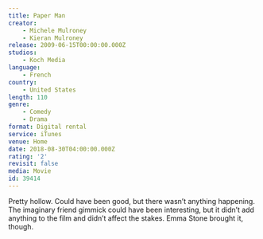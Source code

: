 ```yaml
---
title: Paper Man
creator:
    - Michele Mulroney
    - Kieran Mulroney
release: 2009-06-15T00:00:00.000Z
studios:
    - Koch Media
language:
    - French
country:
    - United States
length: 110
genre:
    - Comedy
    - Drama
format: Digital rental
service: iTunes
venue: Home
date: 2018-08-30T04:00:00.000Z
rating: '2'
revisit: false
media: Movie
id: 39414
---
```


Pretty hollow. Could have been good, but there wasn’t anything happening. The imaginary friend gimmick could have been interesting, but it didn’t add anything to the film and didn’t affect the stakes. Emma Stone brought it, though.
